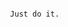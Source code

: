 ~~~~~~~~~~~~~~~~~~~~~~~~~~~~~~~~~~~~~~~~~~~~~~~~~~~~~~~~~~~~~~~~~~~~~~~~~~~~~~~~~~~~~~~~~~~~~~~~~~~~~~~~~~~~





                                   Just do it.





~~~~~~~~~~~~~~~~~~~~~~~~~~~~~~~~~~~~~~~~~~~~~~~~~~~~~~~~~~~~~~~~~~~~~~~~~~~~~~~~~~~~~~~~~~~~~~~~~~~~~~~~~~~~
